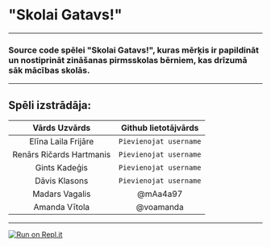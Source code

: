 # "Skolai Gatavs!"
---
### Source code spēlei "Skolai Gatavs!", kuras mērķis ir papildināt un nostiprināt zināšanas pirmsskolas bērniem, kas drīzumā sāk mācības skolās.
***
## Spēli izstrādāja:
| Vārds Uzvārds | Github lietotājvārds |
|:-------------:|:--------------------:|
| Elīna Laila Frijāre |`Pievienojat username`|
|Renārs Ričards Hartmanis|`Pievienojat username`|
| Gints Kadeģis |`Pievienojat username`|
| Dāvis Klasons |`Pievienojat username`|
| Madars Vagalis | @mAa4a97            |
| Amanda Vītola  | @voamanda           |
***
[![Run on Repl.it](https://replit.com/badge/github/LiepU-IT-2022-2026/studijudarbs)](https://replit.com/new/github/LiepU-IT-2022-2026/studijudarbs)
